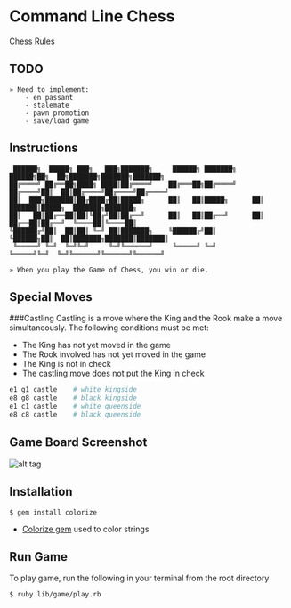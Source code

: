 # Command Line Chess  
  
[Chess Rules](https://www.chess.com/article/view/chess-rules--basics)

## TODO
```
» Need to implement:
    - en passant
    - stalemate
    - pawn promotion
    - save/load game
```

## Instructions
```
 ██████╗  █████╗ ███╗   ███╗███████╗     ██████╗ ███████╗     ██████╗██╗  ██╗███████╗███████╗███████╗
██╔════╝ ██╔══██╗████╗ ████║██╔════╝    ██╔═══██╗██╔════╝    ██╔════╝██║  ██║██╔════╝██╔════╝██╔════╝
██║  ███╗███████║██╔████╔██║█████╗      ██║   ██║█████╗      ██║     ███████║█████╗  ███████╗███████╗
██║   ██║██╔══██║██║╚██╔╝██║██╔══╝      ██║   ██║██╔══╝      ██║     ██╔══██║██╔══╝  ╚════██║╚════██║
╚██████╔╝██║  ██║██║ ╚═╝ ██║███████╗    ╚██████╔╝██║         ╚██████╗██║  ██║███████╗███████║███████║
 ╚═════╝ ╚═╝  ╚═╝╚═╝     ╚═╝╚══════╝     ╚═════╝ ╚═╝          ╚═════╝╚═╝  ╚═╝╚══════╝╚══════╝╚══════╝

» When you play the Game of Chess, you win or die.      
```

## Special Moves
###Castling
Castling is a move where the King and the Rook make a move simultaneously. The following conditions must be met:
* The King has not yet moved in the game
* The Rook involved has not yet moved in the game
* The King is not in check
* The castling move does not put the King in check

```ruby
e1 g1 castle    # white kingside
e8 g8 castle    # black kingside
e1 c1 castle    # white queenside
e8 c8 castle    # black queenside
```

## Game Board Screenshot
![alt tag](https://cloud.githubusercontent.com/assets/8096483/17498914/15e144c8-5d7f-11e6-9b8d-e8b69c201231.jpg)

## Installation
```
$ gem install colorize
```
* [Colorize gem](https://github.com/fazibear/colorize) used to color strings

## Run Game
To play game, run the following in your terminal from the root directory

```
$ ruby lib/game/play.rb
```
